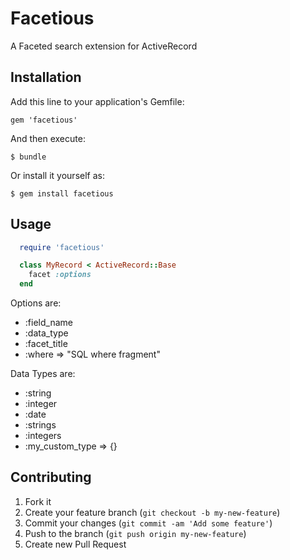 # Facetious

A Faceted search extension for ActiveRecord

## Installation

Add this line to your application's Gemfile:

    gem 'facetious'

And then execute:

    $ bundle

Or install it yourself as:

    $ gem install facetious

## Usage

```ruby
  require 'facetious'

  class MyRecord < ActiveRecord::Base
    facet :options
  end
```

Options are:
* :field_name
* :data_type
* :facet_title
* :where
	=> "SQL where fragment"

Data Types are:
* :string
* :integer
* :date
* :strings
* :integers
* :my_custom_type => {}

## Contributing

1. Fork it
2. Create your feature branch (`git checkout -b my-new-feature`)
3. Commit your changes (`git commit -am 'Add some feature'`)
4. Push to the branch (`git push origin my-new-feature`)
5. Create new Pull Request

